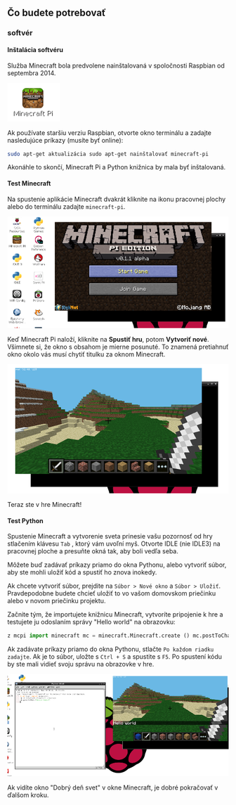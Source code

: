 ## Čo budete potrebovať

### softvér

#### Inštalácia softvéru

Služba Minecraft bola predvolene nainštalovaná v spoločnosti Raspbian od septembra 2014.

![Ikona Minecraft Pi na pracovnej ploche](images/minecraft-pi-shortcut.png)

Ak používate staršiu verziu Raspbian, otvorte okno terminálu a zadajte nasledujúce príkazy (musíte byť online):

```bash
sudo apt-get aktualizácia sudo apt-get nainštalovať minecraft-pi
```

Akonáhle to skončí, Minecraft Pi a Python knižnica by mala byť inštalovaná.

#### Test Minecraft

Na spustenie aplikácie Minecraft dvakrát kliknite na ikonu pracovnej plochy alebo do terminálu zadajte `minecraft-pi`.

![](images/mcpi-start.png)

Keď Minecraft Pi naloží, kliknite na **Spustiť hru**, potom **Vytvoriť nové**. Všimnete si, že okno s obsahom je mierne posunuté. To znamená pretiahnuť okno okolo vás musí chytiť titulku za oknom Minecraft.

![](images/mcpi-game.png)

Teraz ste v hre Minecraft!

#### Test Python

Spustenie Minecraft a vytvorenie sveta prinesie vašu pozornosť od hry stlačením klávesu `Tab` , ktorý vám uvoľní myš. Otvorte IDLE (nie IDLE3) na pracovnej ploche a presuňte okná tak, aby boli vedľa seba.

Môžete buď zadávať príkazy priamo do okna Pythonu, alebo vytvoriť súbor, aby ste mohli uložiť kód a spustiť ho znova inokedy.

Ak chcete vytvoriť súbor, prejdite na `Súbor > Nové okno` a `Súbor > Uložiť`. Pravdepodobne budete chcieť uložiť to vo vašom domovskom priečinku alebo v novom priečinku projektu.

Začnite tým, že importujete knižnicu Minecraft, vytvoríte pripojenie k hre a testujete ju odoslaním správy "Hello world" na obrazovku:

```python
z mcpi import minecraft mc = minecraft.Minecraft.create () mc.postToChat ("Hello world")
```

Ak zadávate príkazy priamo do okna Pythonu, stlačte `Po každom riadku zadajte`. Ak je to súbor, uložte s `Ctrl + S` a spustite s `F5`. Po spustení kódu by ste mali vidieť svoju správu na obrazovke v hre.

![](images/mcpi-idle.png)

Ak vidíte okno "Dobrý deň svet" v okne Minecraft, je dobré pokračovať v ďalšom kroku.
